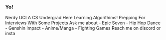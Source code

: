 ### Yo!
Nerdy UCLA CS Undergrad Here
Learning Algorithims!
Prepping For Interviews With Some Projects
Ask me about -
Epic Seven - Hip Hop Dance - Genshin Impact - Anime/Manga - Fighting Games
Reach me on discord or insta

<!--
**Ajzboss/Ajzboss** is a ✨ _special_ ✨ repository because its `README.md` (this file) appears on your GitHub profile.

Here are some ideas to get you started:

- 🔭 I’m currently working on ...
- 🌱 I’m currently learning ...
- 👯 I’m looking to collaborate on ...
- 🤔 I’m looking for help with ...
- 💬 Ask me about ...
- 📫 How to reach me: ...
- 😄 Pronouns: ...
- ⚡ Fun fact: ...
-->
